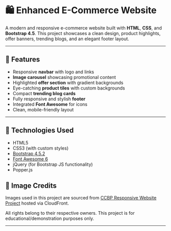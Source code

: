 # 🛍️ Enhanced E-Commerce Website

A modern and responsive e-commerce website built with **HTML**, **CSS**, and **Bootstrap 4.5**. This project showcases a clean design, product highlights, offer banners, trending blogs, and an elegant footer layout.

---

## 📸 Features

- Responsive **navbar** with logo and links
- **Image carousel** showcasing promotional content
- Highlighted **offer section** with gradient backgrounds
- Eye-catching **product tiles** with custom backgrounds
- Compact **trending blog cards**
- Fully responsive and stylish **footer**
- Integrated **Font Awesome** for icons
- Clean, mobile-friendly layout

---

## 🧰 Technologies Used

- HTML5
- CSS3 (with custom styles)
- [Bootstrap 4.5.2](https://getbootstrap.com/docs/4.5/getting-started/introduction/)
- [Font Awesome 6](https://fontawesome.com/)
- jQuery (for Bootstrap JS functionality)
- Popper.js

## 📸 Image Credits

Images used in this project are sourced from [CCBP Responsive Website Project](https://ccbp.in) hosted via CloudFront.

All rights belong to their respective owners. This project is for educational/demonstration purposes only.

---